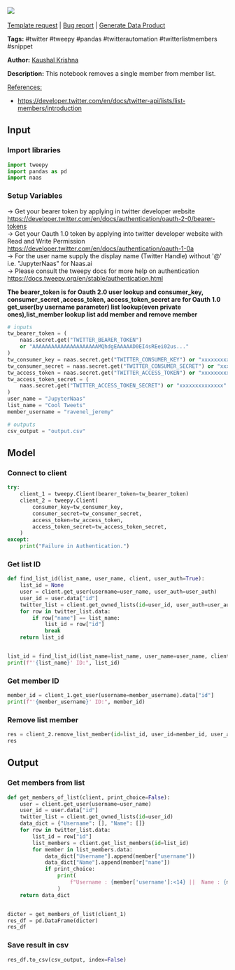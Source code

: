 <a href="https://app.naas.ai/user-redirect/naas/downloader?url=https://raw.githubusercontent.com/jupyter-naas/awesome-notebooks/master/Twitter/Twitter_Remove_member_from_list.ipynb" target="_parent"><img src="https://naasai-public.s3.eu-west-3.amazonaws.com/Open_in_Naas_Lab.svg"/></a><br><br><a href="https://github.com/jupyter-naas/awesome-notebooks/issues/new?assignees=&labels=&template=template-request.md&title=Tool+-+Action+of+the+notebook+">Template request</a> | <a href="https://github.com/jupyter-naas/awesome-notebooks/issues/new?assignees=&labels=bug&template=bug_report.md&title=Twitter+-+Remove+member+from+list:+Error+short+description">Bug report</a> | <a href="https://app.naas.ai/user-redirect/naas/downloader?url=https://raw.githubusercontent.com/jupyter-naas/awesome-notebooks/master/Naas/Naas_Start_data_product.ipynb" target="_parent">Generate Data Product</a>

**Tags:** #twitter #tweepy #pandas #twitterautomation #twitterlistmembers #snippet

**Author:** [Kaushal Krishna](https://www.linkedin.com/in/kaushal-krishna-a48959153)

**Description:** This notebook removes a single member from member list.

<u>References:</u>
- https://developer.twitter.com/en/docs/twitter-api/lists/list-members/introduction

## Input

### Import libraries


```python
import tweepy
import pandas as pd
import naas
```

### Setup Variables
-> Get your bearer token by applying in twitter developer website https://developer.twitter.com/en/docs/authentication/oauth-2-0/bearer-tokens  
-> Get your Oauth 1.0 token by applying into twitter developer website with Read and Write Permission https://developer.twitter.com/en/docs/authentication/oauth-1-0a     
-> For the user name supply the display name (Twitter Handle) without '@' i.e.  "JupyterNaas" for Naas.ai    
-> Please consult the tweepy docs for more help on authentication https://docs.tweepy.org/en/stable/authentication.html

**The bearer_token is for Oauth 2.0 user lookup and consumer_key, consumer_secret ,access_token, access_token_secret are for Oauth 1.0 get_user(by username parameter) list lookup(even private ones),list_member lookup  list add member and remove member**


```python
# inputs
tw_bearer_token = (
    naas.secret.get("TWITTER_BEARER_TOKEN")
    or "AAAAAAAAAAAAAAAAAAAAAMQhdgEAAAAAD0EI4sREei02us..."
)
tw_consumer_key = naas.secret.get("TWITTER_CONSUMER_KEY") or "xxxxxxxxxxxxxxx"
tw_consumer_secret = naas.secret.get("TWITTER_CONSUMER_SECRET") or "xxxxxxxxxxxxxxxxx"
tw_access_token = naas.secret.get("TWITTER_ACCESS_TOKEN") or "xxxxxxxxxxxxxxxxxxxxxxx"
tw_access_token_secret = (
    naas.secret.get("TWITTER_ACCESS_TOKEN_SECRET") or "xxxxxxxxxxxxxx"
)
user_name = "JupyterNaas"
list_name = "Cool Tweets"
member_username = "ravenel_jeremy"

# outputs
csv_output = "output.csv"
```

## Model

### Connect to client


```python
try:
    client_1 = tweepy.Client(bearer_token=tw_bearer_token)
    client_2 = tweepy.Client(
        consumer_key=tw_consumer_key,
        consumer_secret=tw_consumer_secret,
        access_token=tw_access_token,
        access_token_secret=tw_access_token_secret,
    )
except:
    print("Failure in Authentication.")
```

### Get list ID


```python
def find_list_id(list_name, user_name, client, user_auth=True):
    list_id = None
    user = client.get_user(username=user_name, user_auth=user_auth)
    user_id = user.data["id"]
    twitter_list = client.get_owned_lists(id=user_id, user_auth=user_auth)
    for row in twitter_list.data:
        if row["name"] == list_name:
            list_id = row["id"]
            break
    return list_id


list_id = find_list_id(list_name=list_name, user_name=user_name, client=client_2)
print(f"'{list_name}' ID:", list_id)
```

### Get member ID


```python
member_id = client_1.get_user(username=member_username).data["id"]
print(f"'{member_username}' ID:", member_id)
```

### Remove list member



```python
res = client_2.remove_list_member(id=list_id, user_id=member_id, user_auth=True)
res
```

## Output

### Get members from list


```python
def get_members_of_list(client, print_choice=False):
    user = client.get_user(username=user_name)
    user_id = user.data["id"]
    twitter_list = client.get_owned_lists(id=user_id)
    data_dict = {"Username": [], "Name": []}
    for row in twitter_list.data:
        list_id = row["id"]
        list_members = client.get_list_members(id=list_id)
        for member in list_members.data:
            data_dict["Username"].append(member["username"])
            data_dict["Name"].append(member["name"])
            if print_choice:
                print(
                    f"Username : {member['username']:<14} ||  Name : {member['name']:<28}"
                )
    return data_dict


dicter = get_members_of_list(client_1)
res_df = pd.DataFrame(dicter)
res_df
```

### Save result in csv


```python
res_df.to_csv(csv_output, index=False)
```


```python

```

